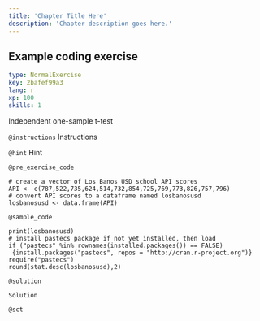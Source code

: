 ```yaml
---
title: 'Chapter Title Here'
description: 'Chapter description goes here.'
---
```


## Example coding exercise

```yaml
type: NormalExercise
key: 2bafef99a3
lang: r
xp: 100
skills: 1
```

Independent one-sample t-test

`@instructions`
Instructions

`@hint`
Hint

`@pre_exercise_code`
```{r}
# create a vector of Los Banos USD school API scores
API <- c(787,522,735,624,514,732,854,725,769,773,826,757,796)
# convert API scores to a dataframe named losbanosusd
losbanosusd <- data.frame(API)
```

`@sample_code`
```{r}
print(losbanosusd)
# install pastecs package if not yet installed, then load
if ("pastecs" %in% rownames(installed.packages()) == FALSE)
 {install.packages("pastecs", repos = "http://cran.r-project.org")}
require("pastecs")
round(stat.desc(losbanosusd),2)
```

`@solution`
```{r}
Solution
```

`@sct`
```{r}

```
